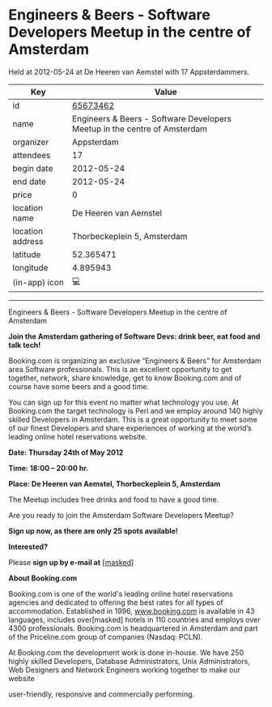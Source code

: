 # Engineers & Beers - Software Developers Meetup in the centre of Amsterdam
Held at 2012-05-24 at De Heeren van Aemstel with 17 Appsterdammers.
        
|Key|Value
|---|---|
|id|[65673462](https://www.meetup.com/appsterdam/events/65673462/)|
|name|Engineers & Beers - Software Developers Meetup in the centre of Amsterdam|
|organizer|Appsterdam|
|attendees|17|
|begin date|2012-05-24|
|end date|2012-05-24|
|price|0|
|location name|De Heeren van Aemstel|
|location address| Thorbeckeplein 5, Amsterdam|
|latitude|52.365471|
|longitude|4.895943|
|(in-app) icon|💻|

---

Engineers & Beers - Software Developers Meetup in the centre of Amsterdam

**Join the Amsterdam gathering of Software Devs: drink beer, eat food and talk tech!**

Booking.com is organizing an exclusive “Engineers & Beers” for Amsterdam area Software professionals. This is an excellent opportunity to get together, network, share knowledge, get to know Booking.com and of course have some beers and a good time.

You can sign up for this event no matter what technology you use. At Booking.com the target technology is Perl and we employ around 140 highly skilled Developers in Amsterdam. This is a great opportunity to meet some of our finest Developers and share experiences of working at the world’s leading online hotel reservations website.

**Date: Thursday 24th of May 2012**

**Time: 18:00 – 20:00 hr.**

**Place: De Heeren van Aemstel, Thorbeckeplein 5, Amsterdam**

The Meetup includes free drinks and food to have a good time.

Are you ready to join the Amsterdam Software Developers Meetup?

**Sign up now, as there are only 25 spots available!**

**Interested?**

Please **sign up by e-mail at** [[masked]](mailto:[masked])

**About Booking.com**

Booking.com is one of the world's leading online hotel reservations agencies and dedicated to offering the best rates for all types of accommodation. Established in 1996, www.booking.com is available in 43 languages, includes over[masked] hotels in 110 countries and employs over 4300 professionals. Booking.com is headquartered in Amsterdam and part of the Priceline.com group of companies (Nasdaq: PCLN).

At Booking.com the development work is done in-house. We have 250 highly skilled Developers, Database Administrators, Unix Administrators, Web Designers and Network Engineers working together to make our website

user-friendly, responsive and commercially performing.


